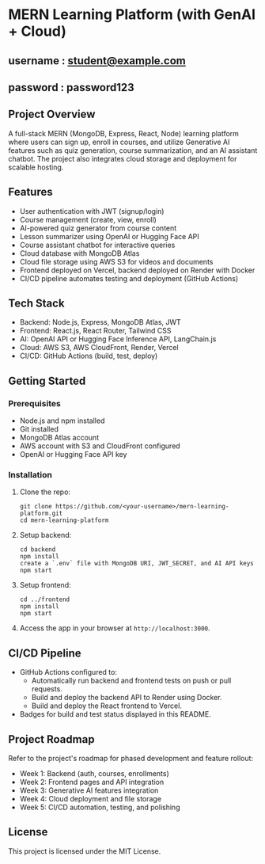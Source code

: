 # MERN Learning Platform (with GenAI + Cloud)

## username : student@example.com
## password : password123

## Project Overview
A full-stack MERN (MongoDB, Express, React, Node) learning platform where users can sign up, enroll in courses, and utilize Generative AI features such as quiz generation, course summarization, and an AI assistant chatbot. The project also integrates cloud storage and deployment for scalable hosting.

## Features
- User authentication with JWT (signup/login)
- Course management (create, view, enroll)
- AI-powered quiz generator from course content
- Lesson summarizer using OpenAI or Hugging Face API
- Course assistant chatbot for interactive queries
- Cloud database with MongoDB Atlas
- Cloud file storage using AWS S3 for videos and documents
- Frontend deployed on Vercel, backend deployed on Render with Docker
- CI/CD pipeline automates testing and deployment (GitHub Actions)

## Tech Stack
- Backend: Node.js, Express, MongoDB Atlas, JWT
- Frontend: React.js, React Router, Tailwind CSS
- AI: OpenAI API or Hugging Face Inference API, LangChain.js
- Cloud: AWS S3, AWS CloudFront, Render, Vercel
- CI/CD: GitHub Actions (build, test, deploy)

## Getting Started

### Prerequisites
- Node.js and npm installed
- Git installed
- MongoDB Atlas account
- AWS account with S3 and CloudFront configured
- OpenAI or Hugging Face API key

### Installation
1. Clone the repo:
   ```
   git clone https://github.com/<your-username>/mern-learning-platform.git
   cd mern-learning-platform
   ```

2. Setup backend:
   ```
   cd backend
   npm install
   create a `.env` file with MongoDB URI, JWT_SECRET, and AI API keys
   npm start
   ```

3. Setup frontend:
   ```
   cd ../frontend
   npm install
   npm start
   ```

4. Access the app in your browser at `http://localhost:3000`.

## CI/CD Pipeline
- GitHub Actions configured to:
  - Automatically run backend and frontend tests on push or pull requests.
  - Build and deploy the backend API to Render using Docker.
  - Build and deploy the React frontend to Vercel.
- Badges for build and test status displayed in this README.

## Project Roadmap
Refer to the project's roadmap for phased development and feature rollout:
- Week 1: Backend (auth, courses, enrollments)
- Week 2: Frontend pages and API integration
- Week 3: Generative AI features integration
- Week 4: Cloud deployment and file storage
- Week 5: CI/CD automation, testing, and polishing

## License
This project is licensed under the MIT License.
